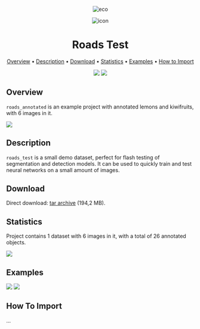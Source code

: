 
<div align="center" markdown> 

![eco](https://i.imgur.com/UdBujFN.png) 

![icon]() 

# Roads Test  

<p align="center">

  <a href="#overview">Overview</a> •
  <a href="#description">Description</a> •
  <a href="#download">Download</a> •
  <a href="#statistics">Statistics</a> •
  <a href="#examples">Examples</a> •
  <a href="#how-to-import">How to Import</a> 
</p>

[![](https://img.shields.io/badge/slack-chat-green.svg?logo=slack)](https://supervise.ly/slack) 
[![](https://img.shields.io/docker/v/supervisely-ecosystem/roads-test)](https://github.com/supervisely-ecosystem/roads-test)
</div>



## Overview 

 `roads_annotated` is an example project with annotated lemons and kiwifruits, with 6 images in it. 

![](https://i.imgur.com/1bd7qXC.jpg)

## Description 

`roads_test` is a small demo dataset, perfect for flash testing of segmentation and detection models. It can be used to quickly train and test neural networks on a small amount of images.

## Download

Direct download: [tar archive](https://cloud.enterprise.deepsystems.io/s/8WEI4I55nhCKj1I/download) (194,2 MB).

## Statistics

Project contains 1 dataset with 6 images in it, with a total of 26 annotated objects. 

![](https://i.imgur.com/x7xjiu8.jpg)

## Examples

![](https://i.imgur.com/wd243ip.png) ![](https://i.imgur.com/ldSWlUG.png) 

## How To Import

...

